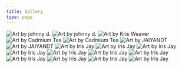 ```yaml
---
title: Gallery
type: page
---
```


<style>
img {
    display: inline-block;
    max-height: 200px;
}
</style>

[![Art by johnny d.](/img/gallery/awnh.png)](/img/gallery/awnh.png)
[![Art by johnny d.](/img/gallery/dear.png)](/img/gallery/dear.png)
[![Art by Kris Weaver](/img/gallery/dandelions.png)](/img/gallery/dandelions.png)
[![Art by Cadmium Tea](/img/gallery/awdae-1.png)](/img/gallery/awdae-1.png)
[![Art by Cadmium Tea](/img/gallery/awdae-2.png)](/img/gallery/awdae-2.png)
[![Art by JAIYANDT](/img/gallery/cairns.png)](/img/gallery/cairns.png)
[![Art by JAIYANDT](/img/gallery/stolon.png)](/img/gallery/stolon.png)
[![Art by Iris Jay](/img/gallery/dear-ref.png)](/img/gallery/dear-ref.png)
[![Art by Iris Jay](/img/gallery/merge.png)](/img/gallery/merge.png)
[![Art by Iris Jay](/img/gallery/monologue.png)](/img/gallery/monologue.png)
[![Art by Iris Jay](/img/gallery/qoheleth-front.png)](/img/gallery/qoheleth-front.png)
[![Art by Iris Jay](/img/gallery/toledot-front.png)](/img/gallery/toledot-front.png)
[![Art by Iris Jay](/img/gallery/neviim-front.png)](/img/gallery/neviim-front.png)
[![Art by Iris Jay](/img/gallery/mitzvot-front.png)](/img/gallery/mitzvot-front.png)
[![Art by Iris Jay](/img/gallery/qoheleth-back.png)](/img/gallery/qoheleth-back.png)
[![Art by Iris Jay](/img/gallery/toledot-back.png)](/img/gallery/toledot-back.png)
[![Art by Iris Jay](/img/gallery/neviim-back.png)](/img/gallery/neviim-back.png)
[![Art by Iris Jay](/img/gallery/mitzvot-back.png)](/img/gallery/mitzvot-back.png)
        
<script type="text/javascript">
document.querySelectorAll('a').forEach(link => {
    if (link.attributes.href.textContent.substring(0,4) === '/img') {
        link.setAttribute('target', '_blank');
    }
});
</script>
